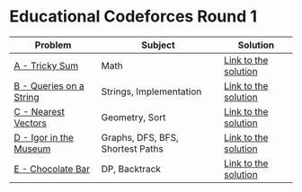 # Educational Codeforces Round 1

Problem | Subject | Solution
------- | ------- | --------
[A - Tricky Sum](https://codeforces.com/contest/598/problem/A) | Math | [Link to the solution](https://github.com/danielvitor2d/Solutions-to-Contests/blob/main/Educational-Codeforces/Educational-Codeforces-Round-1/A.cpp)
[B - Queries on a String](https://codeforces.com/contest/598/problem/B) | Strings, Implementation | [Link to the solution](https://github.com/danielvitor2d/Solutions-to-Contests/blob/main/Educational-Codeforces/Educational-Codeforces-Round-1/B.cpp)
[C - Nearest Vectors](https://codeforces.com/contest/598/problem/C) | Geometry, Sort | [Link to the solution](https://github.com/danielvitor2d/Solutions-to-Contests/blob/main/Educational-Codeforces/Educational-Codeforces-Round-1/C.cpp)
[D - Igor in the Museum](https://codeforces.com/contest/598/problem/D) | Graphs, DFS, BFS, Shortest Paths | [Link to the solution](https://github.com/danielvitor2d/Solutions-to-Contests/blob/main/Educational-Codeforces/Educational-Codeforces-Round-1/D.cpp)
[E - Chocolate Bar](https://codeforces.com/contest/598/problem/E) | DP, Backtrack | [Link to the solution](https://github.com/danielvitor2d/Solutions-to-Contests/blob/main/Educational-Codeforces/Educational-Codeforces-Round-1/E.cpp)
